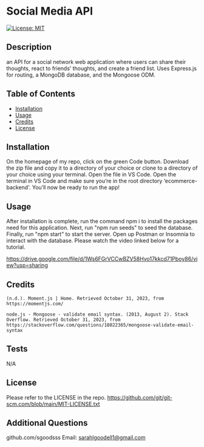 # Social Media API
  [![License: MIT](https://img.shields.io/badge/License-MIT-yellow.svg)](https://opensource.org/licenses/MIT)

  ## Description

  an API for a social network web application where users can share their thoughts, react to friends’ thoughts, and create a friend list.  Uses Express.js for routing, a MongoDB database, and the Mongoose ODM.

  ## Table of Contents 

  - [Installation](#installation)
  - [Usage](#usage)
  - [Credits](#credits)
  - [License](#license)

  ## Installation

  On the homepage of my repo, click on the green Code button. Download the zip file and copy it to a directory of your choice or clone to a directory of your choice using your terminal. Open the file in VS Code. Open the terminal in VS Code and make sure you’re in the root directory ‘ecommerce-backend'. You’ll now be ready to run the app!

  ## Usage

  After installation is complete, run the command npm i to install the packages need for this application. Next, run "npm run seeds" to seed the database.  Finally, run "npm start" to start the server. Open up Postman or Insomnia to interact with the database.  Please watch the video linked below for a tutorial.

  https://drive.google.com/file/d/1Ws6FGrVCCwBZV58Hvo17kkcd71Pboy86/view?usp=sharing

  ## Credits
    (n.d.). Moment.js | Home. Retrieved October 31, 2023, from https://momentjs.com/

    node.js - Mongoose - validate email syntax. (2013, August 2). Stack Overflow. Retrieved October 31, 2023, from https://stackoverflow.com/questions/18022365/mongoose-validate-email-syntax

  ## Tests
  N/A
  

  ## License
  Please refer to the LICENSE in the repo.
  https://github.com/git/git-scm.com/blob/main/MIT-LICENSE.txt


  ## Additional Questions
  github.com/sgoodsss
  Email: sarahlgoodell1@gmail.com